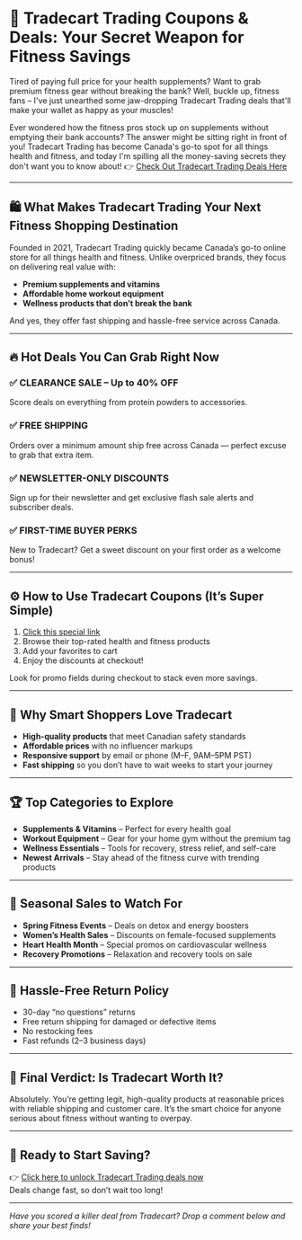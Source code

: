 # 💪 Tradecart Trading Coupons & Deals: Your Secret Weapon for Fitness Savings

Tired of paying full price for your health supplements? Want to grab premium fitness gear without breaking the bank? Well, buckle up, fitness fans – I've just unearthed some jaw-dropping Tradecart Trading deals that'll make your wallet as happy as your muscles!

Ever wondered how the fitness pros stock up on supplements without emptying their bank accounts? The answer might be sitting right in front of you! Tradecart Trading has become Canada's go-to spot for all things health and fitness, and today I'm spilling all the money-saving secrets they don't want you to know about! 
👉 [Check Out Tradecart Trading Deals Here](https://shareasale.com/r.cfm?b=2555109&u=2799201&m=154768&urllink=&afftrack=)

---

## 🛍️ What Makes Tradecart Trading Your Next Fitness Shopping Destination

Founded in 2021, Tradecart Trading quickly became Canada’s go-to online store for all things health and fitness. Unlike overpriced brands, they focus on delivering real value with:

- **Premium supplements and vitamins**
- **Affordable home workout equipment**
- **Wellness products that don’t break the bank**

And yes, they offer fast shipping and hassle-free service across Canada.

---

## 🔥 Hot Deals You Can Grab Right Now

### ✅ CLEARANCE SALE – Up to 40% OFF
Score deals on everything from protein powders to accessories.

### ✅ FREE SHIPPING
Orders over a minimum amount ship free across Canada — perfect excuse to grab that extra item.

### ✅ NEWSLETTER-ONLY DISCOUNTS
Sign up for their newsletter and get exclusive flash sale alerts and subscriber deals.

### ✅ FIRST-TIME BUYER PERKS
New to Tradecart? Get a sweet discount on your first order as a welcome bonus!

---

## ⚙️ How to Use Tradecart Coupons (It’s Super Simple)

1. [Click this special link](https://shareasale.com/r.cfm?b=2555109&u=2799201&m=154768&urllink=&afftrack=)
2. Browse their top-rated health and fitness products
3. Add your favorites to cart
4. Enjoy the discounts at checkout!

Look for promo fields during checkout to stack even more savings.

---

## 💎 Why Smart Shoppers Love Tradecart

- **High-quality products** that meet Canadian safety standards  
- **Affordable prices** with no influencer markups  
- **Responsive support** by email or phone (M–F, 9AM–5PM PST)  
- **Fast shipping** so you don’t have to wait weeks to start your journey  

---

## 🏆 Top Categories to Explore

- **Supplements & Vitamins** – Perfect for every health goal  
- **Workout Equipment** – Gear for your home gym without the premium tag  
- **Wellness Essentials** – Tools for recovery, stress relief, and self-care  
- **Newest Arrivals** – Stay ahead of the fitness curve with trending products  

---

## 📅 Seasonal Sales to Watch For

- **Spring Fitness Events** – Deals on detox and energy boosters  
- **Women’s Health Sales** – Discounts on female-focused supplements  
- **Heart Health Month** – Special promos on cardiovascular wellness  
- **Recovery Promotions** – Relaxation and recovery tools on sale  

---

## 🔄 Hassle-Free Return Policy

- 30-day “no questions” returns  
- Free return shipping for damaged or defective items  
- No restocking fees  
- Fast refunds (2–3 business days)

---

## 🎯 Final Verdict: Is Tradecart Worth It?

Absolutely. You’re getting legit, high-quality products at reasonable prices with reliable shipping and customer care. It’s the smart choice for anyone serious about fitness without wanting to overpay.

---

## 🚀 Ready to Start Saving?

👉 [Click here to unlock Tradecart Trading deals now](https://shareasale.com/r.cfm?b=2555109&u=2799201&m=154768&urllink=&afftrack=)  
Deals change fast, so don’t wait too long!

---

*Have you scored a killer deal from Tradecart? Drop a comment below and share your best finds!*
